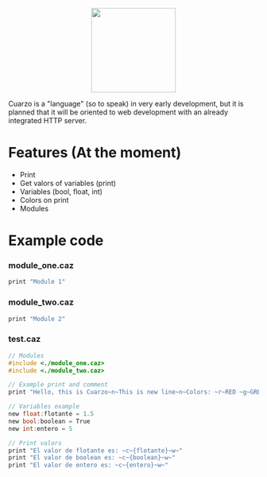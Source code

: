 <p align="center">
  <img src="https://i.imgur.com/rdXQF8s.png" width="170">
</p>
Cuarzo is a "language" (so to speak) in very early development, but it is planned that it will be oriented to web development with an already integrated HTTP server.

# Features (At the moment)
- Print
- Get valors of variables (print)
- Variables (bool, float, int)
- Colors on print
- Modules

# Example code
### module_one.caz
```c
print "Module 1"
```
### module_two.caz
```c
print "Module 2"
```
### test.caz
```c
// Modules
#include <./module_one.caz>
#include <./module_two.caz>

// Example print and comment
print "Hello, this is Cuarzo~n~This is new line~n~Colors: ~r~RED ~g~GREEN ~y~YELLOW ~b~BLUE ~m~MAGENTA ~c~CYAN ~w~WHITE ~n~"

// Variables example
new float:flotante = 1.5
new bool:boolean = True
new int:entero = 5

// Print valors
print "El valor de flotante es: ~c~{flotante}~w~"
print "El valor de boolean es: ~c~{boolean}~w~"
print "El valor de entero es: ~c~{entero}~w~"
```

